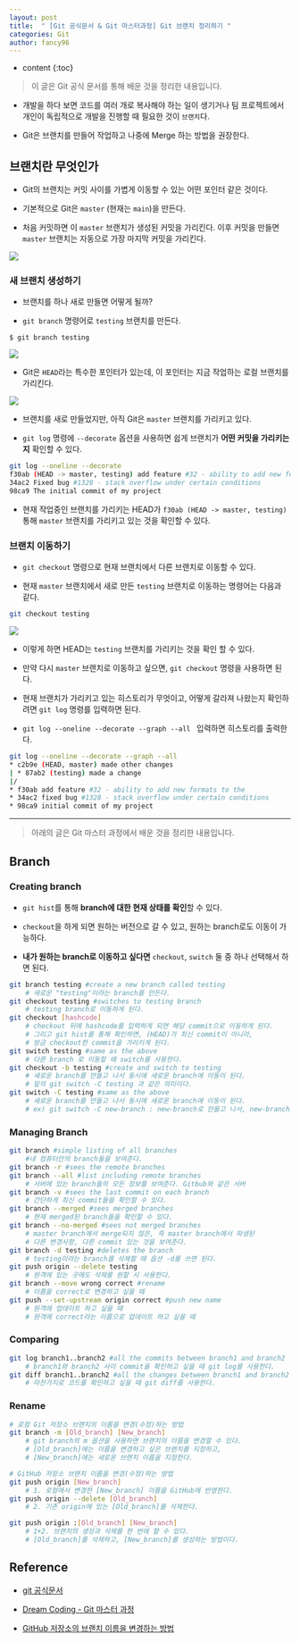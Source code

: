 ```yaml
---
layout: post
title:  " [Git 공식문서 & Git 마스터과정] Git 브랜치 정리하기 "
categories: Git
author: fancy96
---
```

* content
{:toc}

> 이 글은 Git 공식 문서를 통해 배운 것을 정리한 내용입니다.

* 개발을 하다 보면 코드를 여러 개로 복사해야 하는 일이 생기거나 팀 프로젝트에서 개인이 독립적으로 개발을 진행할 때 필요한 것이 `브랜치`다.

* Git은 브랜치를 만들어 작업하고 나중에 Merge 하는 방법을 권장한다.

## 브랜치란 무엇인가

* Git의 브랜치는 커밋 사이를 가볍게 이동할 수 있는 어떤 포인터 같은 것이다.

* 기본적으로 Git은 `master` (현재는 `main`)을 만든다.

* 처음 커밋하면 이 `master` 브랜치가 생성된 커밋을 가리킨다. 이후 커밋을 만들면 `master` 브랜치는 자동으로 가장 마지막 커밋을 가리킨다.

![](/assets/img/git/git-docs-branch-1.png)

### 새 브랜치 생성하기

* 브랜치를 하나 새로 만들면 어떻게 될까?

* `git branch` 명령어로 `testing` 브랜치를 만든다.

```text
$ git branch testing
```

![](/assets/img/git/git-docs-branch-2.png)

* Git은 `HEAD`라는 특수한 포인터가 있는데, 이 포인터는 지금 작업하는 로컬 브랜치를 가리킨다.

![](/assets/img/git/git-docs-branch-3.png)

* 브랜치를 새로 만들었지만, 아직 Git은 `master` 브랜치를 가리키고 있다.

* `git log` 명령에 `--decorate` 옵션을 사용하면 쉽게 브랜치가 **어떤 커밋을 가리키는지** 확인할 수 있다.

```bash
git log --oneline --decorate
f30ab (HEAD -> master, testing) add feature #32 - ability to add new formats to the central interface
34ac2 Fixed bug #1328 - stack overflow under certain conditions
98ca9 The initial commit of my project
```

* 현재 작업중인 브랜치를 가리키는 HEAD가  `f30ab (HEAD -> master, testing)` 통해 `master` 브랜치를 가리키고 있는 것을 확인할 수 있다.

### 브랜치 이동하기

* `git checkout` 명령으로 현재 브랜치에서 다른 브랜치로 이동할 수 있다.

* 현재 `master` 브랜치에서 새로 만든 `testing` 브랜치로 이동하는 명령어는 다음과 같다.

```bash
git checkout testing
```

![](/assets/img/git/git-docs-branch-4.png)

* 이렇게 하면 HEAD는 `testing` 브랜치를 가리키는 것을 확인 할 수 있다.

* 만약 다시 `master` 브랜치로 이동하고 싶으면, `git checkout` 명령을 사용하면 된다.

* 현재 브랜치가 가리키고 있는 히스토리가 무엇이고, 어떻게 갈라져 나왔는지 확인하려면 `git log` 명령를 입력하면 된다.

* `git log --oneline --decorate --graph --all ` 입력하면 히스토리를 출력한다.

```bash
git log --oneline --decorate --graph --all
* c2b9e (HEAD, master) made other changes
| * 87ab2 (testing) made a change
|/
* f30ab add feature #32 - ability to add new formats to the
* 34ac2 fixed bug #1328 - stack overflow under certain conditions
* 98ca9 initial commit of my project
```

---

> 아래의 글은 Git 마스터 과정에서 배운 것을 정리한 내용입니다.

## Branch

### Creating branch

* `git hist`를 통해 **branch에 대한 현재 상태를 확인**할 수 있다.

* `checkout`을 하게 되면 원하는 버전으로 갈 수 있고, 원하는 branch로도 이동이 가능하다.

* **내가 원하는 branch로 이동하고 싶다면** `checkout`, `switch` 둘 중 하나 선택해서 하면 된다.

```bash
git branch testing #create a new branch called testing
	# 새로운 "testing"이라는 branch를 만든다.
git checkout testing #switches to testing branch
	# testing branch로 이동하게 된다.
git checkout [hashcode]
	# checkout 뒤에 hashcode를 입력하게 되면 해당 commit으로 이동하게 된다.
	# 그리고 git hist를 통해 확인하면, (HEAD)가 최신 commit이 아니라,
	# 방금 checkout한 commit을 가리키게 된다.
git switch testing #same as the above
	# 다른 branch 로 이동할 때 switch를 사용한다.
git checkout -b testing #create and switch to testing 
	# 새로운 branch를 만들고 나서 동시에 새로운 branch에 이동이 된다.
	# 밑의 git switch -C testing 과 같은 의미이다.
git switch -C testing #same as the above
	# 새로운 branch를 만들고 나서 동시에 새로운 branch에 이동이 된다.
	# ex) git switch -C new-branch : new-branch로 만들고 나서, new-branch로 이동하게 된다.
```

### Managing Branch

```bash
git branch #simple listing of all branches 
	#내 컴퓨터안의 branch들을 보여준다.
git branch -r #sees the remote branches
git branch --all #list including remote branches
	# 서버에 있는 branch들의 모든 정보를 보여준다. Gitbub와 같은 서버
git branch -v #sees the last commit on each branch
	# 간단하게 최신 commit들을 확인할 수 있다.
git branch --merged #sees merged branches
	# 현재 merged된 branch들을 확인할 수 있다.
git branch --no-merged #sees not merged branches
	# master branch에서 merge되지 않은, 즉 master branch에서 파생된 
	# 다른 변경사항, 다른 commit 있는 것을 보여준다.
git branch -d testing #deletes the branch
	# testing이라는 branch를 삭제할 때 옵션 -d를 쓰면 된다.
git push origin --delete testing
	# 원격에 있는 곳에도 삭제를 원할 시 사용한다.
git branch --move wrong correct #rename
	# 이름을 correct로 변경하고 싶을 때
git push --set-upstream origin correct #push new name
	# 원격에 업데이트 하고 싶을 때
	# 원격에 correct라는 이름으로 업데이트 하고 싶을 때
```

### Comparing

```bash
git log branch1..branch2 #all the commits between branch1 and branch2
	# branch1와 branch2 사이 commit을 확인하고 싶을 때 git log를 사용한다.
git diff branch1..branch2 #all the changes between branch1 and branch2
	# 마찬가지로 코드를 확인하고 싶을 때 git diff를 사용한다.
```

### Rename

```bash
# 로컬 Git 저장소 브랜치의 이름을 변경(수정)하는 방법
git branch -m [Old_branch] [New_branch]
    # git branch의 m 옵션을 사용하면 브랜치의 이름을 변경할 수 있다.
    # [Old_branch]에는 이름을 변경하고 싶은 브랜치를 지정하고,
    # [New_branch]에는 새로운 브랜치 이름을 지정한다. 

# GitHub 저장소 브랜치 이름을 변경(수정)하는 방법
git push origin [New_branch]
    # 1. 로컬에서 변경한 [New_branch] 이름을 GitHub에 반영한다.
git push origin --delete [Old_branch]
    # 2. 기존 origin에 있는 [Old_branch]를 삭제한다.

git push origin :[Old_branch] [New_branch]
    # 1+2. 브랜치의 생성과 삭제를 한 번에 할 수 있다.
    # [Old_branch]를 삭제하고, [New_branch]를 생성하는 방법이다.
```


## Reference

* [git 공식문서](https://git-scm.com/book/en/v2)

* [Dream Coding - Git 마스터 과정](https://academy.dream-coding.com/courses/git)

* [GitHub 저장소의 브랜치 이름을 변경하는 방법](https://www.lainyzine.com/ko/article/how-to-rename-local-github-branch/)